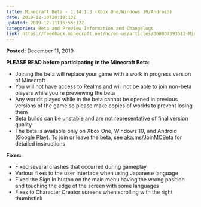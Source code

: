 ```yaml
---
title: Minecraft Beta - 1.14.1.3 (Xbox One/Windows 10/Android)
date: 2019-12-10T20:18:13Z
updated: 2019-12-11T16:55:12Z
categories: Beta and Preview Information and Changelogs
link: https://feedback.minecraft.net/hc/en-us/articles/360037393512-Minecraft-Beta-1-14-1-3-Xbox-One-Windows-10-Android-
---
```


**Posted:** December 11, 2019

**PLEASE READ before participating in the Minecraft Beta**:

- Joining the beta will replace your game with a work in progress version of Minecraft
- You will not have access to Realms and will not be able to join non-beta players while you're previewing the beta
- Any worlds played while in the beta cannot be opened in previous versions of the game so please make copies of worlds to prevent losing them
- Beta builds can be unstable and are not representative of final version quality
- The beta is available only on Xbox One, Windows 10, and Android (Google Play). To join or leave the beta, see [aka.ms/JoinMCBeta](https://aka.ms/JoinMCBeta) for detailed instructions 

**Fixes:**

- Fixed several crashes that occurred during gameplay
- Various fixes to the user interface when using Japanese language
- Fixed the Sign In button on the main menu having the wrong position and touching the edge of the screen with some languages
- Fixes to Character Creator screens when scrolling with the right thumbstick
